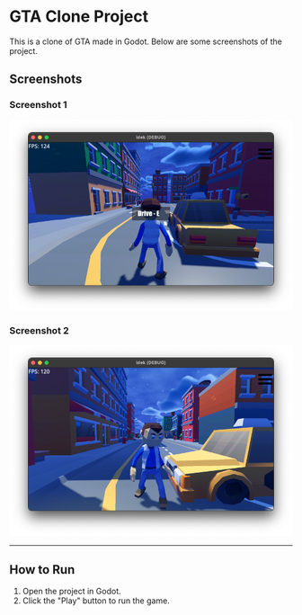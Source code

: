 # GTA Clone Project

This is a clone of GTA made in Godot. Below are some screenshots of the project.

## Screenshots

### Screenshot 1
![Game Screenshot 1](scrn1.png "Screenshot 1")

### Screenshot 2
![Game Screenshot 2](scrn2.png "Screenshot 2")

---

## How to Run

1. Open the project in Godot.
2. Click the "Play" button to run the game.
